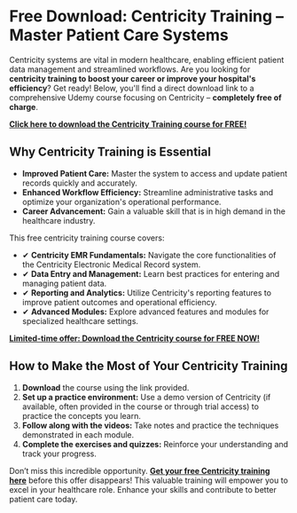 # Free Download: Centricity Training – Master Patient Care Systems

Centricity systems are vital in modern healthcare, enabling efficient patient data management and streamlined workflows. Are you looking for **centricity training to boost your career or improve your hospital's efficiency**? Get ready! Below, you'll find a direct download link to a comprehensive Udemy course focusing on Centricity – **completely free of charge**.

[**Click here to download the Centricity Training course for FREE!**](https://udemywork.com/centricity-training)

## Why Centricity Training is Essential

*   **Improved Patient Care:** Master the system to access and update patient records quickly and accurately.
*   **Enhanced Workflow Efficiency:** Streamline administrative tasks and optimize your organization's operational performance.
*   **Career Advancement:** Gain a valuable skill that is in high demand in the healthcare industry.

This free centricity training course covers:

*   ✔ **Centricity EMR Fundamentals:** Navigate the core functionalities of the Centricity Electronic Medical Record system.
*   ✔ **Data Entry and Management:** Learn best practices for entering and managing patient data.
*   ✔ **Reporting and Analytics:** Utilize Centricity's reporting features to improve patient outcomes and operational efficiency.
*   ✔ **Advanced Modules:** Explore advanced features and modules for specialized healthcare settings.

[**Limited-time offer: Download the Centricity course for FREE NOW!**](https://udemywork.com/centricity-training)

## How to Make the Most of Your Centricity Training

1.  **Download** the course using the link provided.
2.  **Set up a practice environment:** Use a demo version of Centricity (if available, often provided in the course or through trial access) to practice the concepts you learn.
3.  **Follow along with the videos:** Take notes and practice the techniques demonstrated in each module.
4.  **Complete the exercises and quizzes:** Reinforce your understanding and track your progress.

Don’t miss this incredible opportunity. **[Get your free Centricity training here](https://udemywork.com/centricity-training)** before this offer disappears! This valuable training will empower you to excel in your healthcare role. Enhance your skills and contribute to better patient care today.
